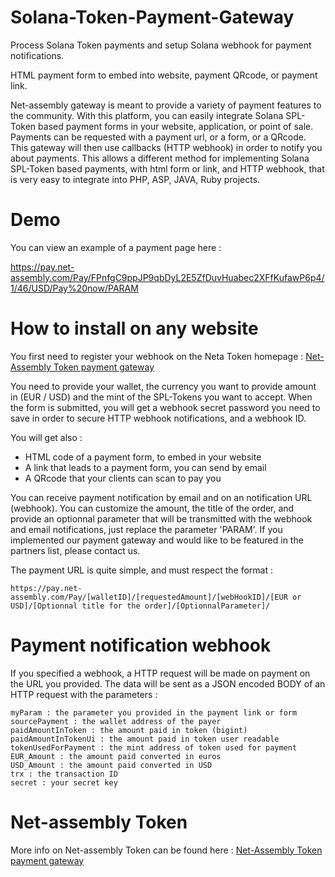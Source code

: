 # Solana-Token-Payment-Gateway
Process Solana Token payments and setup Solana webhook for payment notifications. 

HTML payment form to embed into website, payment QRcode, or payment link.

 Net-assembly gateway is meant to provide a variety of payment features to the community.
With this platform, you can easily integrate Solana SPL-Token based payment forms in your website, application, or point of sale.
Payments can be requested with a payment url, or a form, or a QRcode.
This gateway will then use callbacks (HTTP webhook) in order to notify you about payments.
This allows a different method for implementing Solana SPL-Token based payments, with html form or link, and HTTP webhook, that is very easy to integrate into PHP, ASP, JAVA, Ruby projects.

# Demo

You can view an example of a payment page here :

https://pay.net-assembly.com/Pay/FPnfgC9ppJP9qbDyL2E5ZfDuvHuabec2XFfKufawP6p4/1/46/USD/Pay%20now/PARAM

# How to install on any website

You first need to register your webhook on the Neta Token homepage :
[Net-Assembly Token payment gateway](https://crypto.net-assembly.com)

You need to provide your wallet, the currency you want to provide amount in (EUR / USD) and the mint of the SPL-Tokens you want to accept.
When the form is submitted, you will get a webhook secret password you need to save in order to secure HTTP webhook notifications, and a webhook ID.

You will get also :
- HTML code of a payment form, to embed in your website
- A link that leads to a payment form, you can send by email
- A QRcode that your clients can scan to pay you

You can receive payment notification by email and on an notification URL (webhook).
You can customize the amount, the title of the order, and provide an optionnal parameter that will be transmitted with the webhook and email notifications, just replace the parameter 'PARAM'.
If you implemented our payment gateway and would like to be featured in the partners list, please contact us.

The payment URL is quite simple, and must respect the format :

    https://pay.net-assembly.com/Pay/[walletID]/[requestedAmount]/[webHookID]/[EUR or USD]/[Optionnal title for the order]/[OptionnalParameter]/

# Payment notification webhook

If you specified a webhook, a HTTP request will be made on payment on the URL you provided.
The data will be sent as a JSON encoded BODY of an HTTP request with the parameters :

    myParam : the parameter you provided in the payment link or form
    sourcePayment : the wallet address of the payer
    paidAmountInToken : the amount paid in token (bigint)
    paidAmountInTokenUi : the amount paid in token user readable
    tokenUsedForPayment : the mint address of token used for payment
    EUR_Amount : the amount paid converted in euros
    USD_Amount : the amount paid converted in USD
    trx : the transaction ID
    secret : your secret key

# Net-assembly Token

More info on Net-assembly Token can be found here :
[Net-Assembly Token payment gateway](https://crypto.net-assembly.com)
